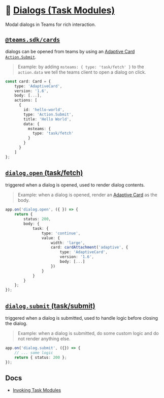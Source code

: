 # 📖 [Dialogs (Task Modules)](https://learn.microsoft.com/en-us/microsoftteams/platform/task-modules-and-cards/task-modules/task-modules-bots?tabs=nodejs)

Modal dialogs in Teams for rich interaction.

## [`@teams.sdk/cards`](../packages/cards/README.md)

dialogs can be opened from teams by using an [Adaptive Card `Action.Submit`](https://adaptivecards.io/explorer/Action.Submit.html).

> Example: by adding `msteams: { type: 'task/fetch' }` to the `action.data` we tell the teams client to open a dialog on click.

```typescript
const card: Card = {
    type: 'AdaptiveCard',
    version: '1.6',
    body: [...],
    actions: [
      {
        id: 'hello-world',
        type: 'Action.Submit',
        title: 'Hello World',
        data: {
          msteams: {
            type: 'task/fetch'
          }
        }
      }
    ]
};
```

## [`dialog.open` (task/fetch)](https://learn.microsoft.com/en-us/microsoftteams/platform/task-modules-and-cards/task-modules/task-modules-bots?tabs=nodejs#invoke-a-dialog-using-taskfetch)

triggered when a dialog is opened, used to render dialog contents.

> Example: when a dialog is opened, render an [Adaptive Card](https://adaptivecards.io/) as the body.

```typescript
app.on('dialog.open', ({ }) => {
    return {
        status: 200,
        body: {
            task: {
                type: 'continue',
                value: {
                    width: 'large',
                    card: cardAttachment('adaptive', {
                        type: 'AdaptiveCard',
                        version: '1.6',
                        body: [...]
                    })
                }
            }
        }
    };
});
```

## [`dialog.submit` (task/submit)](https://learn.microsoft.com/en-us/microsoftteams/platform/task-modules-and-cards/task-modules/task-modules-bots?tabs=nodejs#responds-to-the-tasksubmit-messages)

triggered when a dialog is submitted, used to handle logic before closing the dialog.

> Example: when a dialog is submitted, do some custom logic and do not render anything else.

```typescript
app.on('dialog.submit', ({}) => {
    // ... some logic
    return { status: 200 };
});
```

## Docs

-   [Invoking Task Modules](https://learn.microsoft.com/en-us/microsoftteams/platform/task-modules-and-cards/task-modules/invoking-task-modules)
